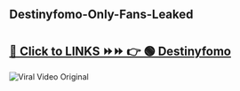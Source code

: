 
 ## Destinyfomo-Only-Fans-Leaked

# <h2><a href="https://clipsfans.com/Destinyfomo&ref=git">🔗 Click to LINKS ⏩⏩ 👉 🟢 Destinyfomo </a></h2>

<a href="https://clipsfans.com/Destinyfomo&ref=git" rel="nofollow" data-target="animated-image.originalLink"><img src="https://i.ibb.co.com/xMMVF88/686577567.gif" alt="Viral Video Original" style="max-width: 100%; display: inline-block;" data-target="animated-image.originalImage"></a>

